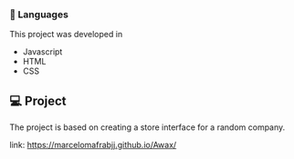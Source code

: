 ### 🚀 Languages
This project was developed in

  - Javascript
  - HTML
  - CSS

## 💻 Project
The project is based on creating a store interface for a random company.

link: https://marcelomafrabjj.github.io/Awax/
